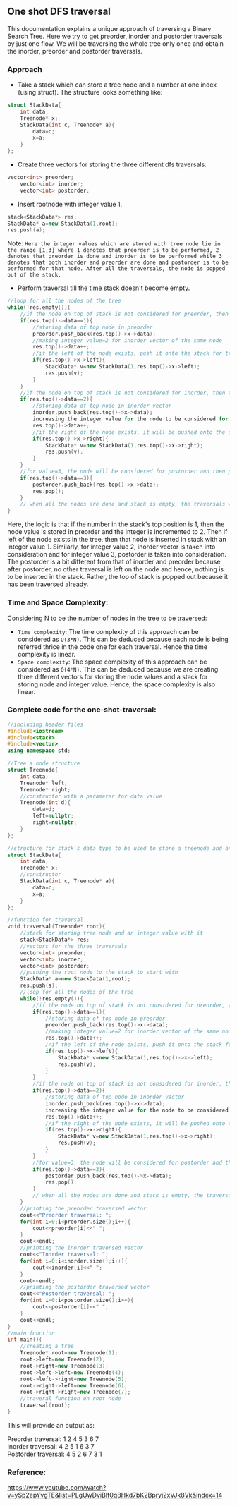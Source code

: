 ## One shot DFS traversal
This documentation explains a unique approach of traversing a Binary Search Tree. Here we try to get preorder, inorder and postorder traversals by just one flow. We will be traversing the whole tree only once and obtain the inorder, preorder and postorder traversals.
### Approach
- Take a stack which can store a tree node and a number at one index (using struct). The structure looks something like:
```cpp
struct StackData{
    int data;
    Treenode* x;
    StackData(int c, Treenode* a){
        data=c;
        x=a;
    }
};
```
- Create three vectors for storing the three different dfs traversals:
```cpp
vector<int> preorder;
    vector<int> inorder;
    vector<int> postorder;
```
- Insert rootnode with integer value 1.
```cpp
stack<StackData*> res;
StackData* a=new StackData(1,root);
res.push(a);
```
Note: `Here the integer values which are stored with tree node lie in the range [1,3] where 1 denotes that preorder is to be performed, 2 denotes that preorder is done and inorder is to be performed while 3 denotes that both inorder and preorder are done and postorder is to be performed for that node. After all the traversals, the node is popped out of the stack.`
- Perform traversal till the time stack doesn't become empty.
```cpp
//loop for all the nodes of the tree
while(!res.empty()){
    //if the node on top of stack is not considered for preorder, then the int value will be 1 with it and it will be stored in preorder vector
    if(res.top()->data==1){
        //storing data of top node in preorder
        preorder.push_back(res.top()->x->data);
        //making integer value=2 for inorder vector of the same node
        res.top()->data++;
        //if the left of the node exists, push it onto the stack for traversals
        if(res.top()->x->left){
            StackData* v=new StackData(1,res.top()->x->left);
            res.push(v);
        }
    }
    //if the node on top of stack is not considered for inorder, then the int value will be 2 with it and it will be stored in inorder vector
    if(res.top()->data==2){
        //storing data of top node in inorder vector
        inorder.push_back(res.top()->x->data);
        increasing the integer value for the node to be considered for postorder traversal
        res.top()->data++;
        //if the right of the node exists, it will be pushed onto the stack
        if(res.top()->x->right){
            StackData* v=new StackData(1,res.top()->x->right);
            res.push(v);
        }
    }
    //for value=3, the node will be considered for postorder and then popped out since no more traversals are to be done
    if(res.top()->data==3){
        postorder.push_back(res.top()->x->data);
        res.pop();
    }
    // when all the nodes are done and stack is empty, the traversals will end
}
```
Here, the logic is that if the number in the stack's top position is 1, then the node value is stored in preorder and the integer is incremented to 2. Then if left of the node exists in the tree, then that node is inserted in stack with an integer value 1.
Similarly, for integer value 2, inorder vector is taken into consideration and for integer value 3, postorder is taken into consideration. The postorder is a bit different from that of inorder and preorder because after postorder, no other traversal is left on the node and hence, nothing is to be inserted in the stack. Rather, the top of stack is popped out because it has been traversed already.

### Time and Space Complexity:
Considering N to be the number of nodes in the tree to be traversed: 
- `Time complexity`: The time complexity of this approach can be considered as `O(3*N)`. This can be deduced because each node is being referred thrice in the code one for each traversal. Hence the time complexity is linear.
- `Space complexity`: The space complexity of this approach can be considered as `O(4*N)`. This can be deduced because we are creating three different vectors for storing the node values and a stack for storing node and integer value. Hence, the space complexity is also linear.

### Complete code for the one-shot-traversal:
```cpp
//including header files
#include<iostream>
#include<stack>
#include<vector>
using namespace std;

//Tree's node structure
struct Treenode{
    int data;
    Treenode* left;
    Treenode* right;
    //constructor with a parameter for data value
    Treenode(int d){
        data=d;
        left=nullptr;
        right=nullptr;
    }
};

//structure for stack's data type to be used to store a treenode and an integer value
struct StackData{
    int data;
    Treenode* x;
    //constructor
    StackData(int c, Treenode* a){
        data=c;
        x=a;
    }
};

//function for traversal
void traversal(Treenode* root){
    //stack for storing tree node and an integer value with it
    stack<StackData*> res;
    //vectors for the three traversals
    vector<int> preorder;
    vector<int> inorder;
    vector<int> postorder;
    //pushing the root node to the stack to start with
    StackData* a=new StackData(1,root);
    res.push(a);
    //loop for all the nodes of the tree
    while(!res.empty()){
        //if the node on top of stack is not considered for preorder, then the int value will be 1 with it and it will be stored in preorder vector
        if(res.top()->data==1){
            //storing data of top node in preorder
            preorder.push_back(res.top()->x->data);
            //making integer value=2 for inorder vector of the same node
            res.top()->data++;
            //if the left of the node exists, push it onto the stack for traversals
            if(res.top()->x->left){
                StackData* v=new StackData(1,res.top()->x->left);
                res.push(v);
            }   
        }
        //if the node on top of stack is not considered for inorder, then the int value will be 2 with it and it will be stored in inorder vector
        if(res.top()->data==2){
            //storing data of top node in inorder vector
            inorder.push_back(res.top()->x->data);
            increasing the integer value for the node to be considered for postorder traversal
            res.top()->data++;
            //if the right of the node exists, it will be pushed onto the stack
            if(res.top()->x->right){
                StackData* v=new StackData(1,res.top()->x->right);
                res.push(v);
            }
        }
        //for value=3, the node will be considered for postorder and then popped out since no more traversals are to be done
        if(res.top()->data==3){
            postorder.push_back(res.top()->x->data);
            res.pop();
        }
        // when all the nodes are done and stack is empty, the traversals will end
    }
    //printing the preorder traversed vector
    cout<<"Preorder traversal: ";
    for(int i=0;i<preorder.size();i++){
        cout<<preorder[i]<<" ";
    }
    cout<<endl;
    //printing the inorder traversed vector
    cout<<"Inorder traversal: ";
    for(int i=0;i<inorder.size();i++){
        cout<<inorder[i]<<" ";
    }
    cout<<endl;
    //printing the postorder traversed vector
    cout<<"Postorder traversal: ";
    for(int i=0;i<postorder.size();i++){
        cout<<postorder[i]<<" ";
    }
    cout<<endl;
}
//main function
int main(){
    //creating a tree
    Treenode* root=new Treenode(1);
    root->left=new Treenode(2);
    root->right=new Treenode(3);
    root->left->left=new Treenode(4);
    root->left->right=new Treenode(5);
    root->right->left=new Treenode(6);
    root->right->right=new Treenode(7);
    //traveral function on root node
    traversal(root);
}
```
This will provide an output as:

Preorder traversal: 1 2 4 5 3 6 7 <br>
Inorder traversal: 4 2 5 1 6 3 7 <br>
Postorder traversal: 4 5 2 6 7 3 1

### Reference:
https://www.youtube.com/watch?v=ySp2epYvgTE&list=PLgUwDviBIf0q8Hkd7bK2Bpryj2xVJk8Vk&index=14

